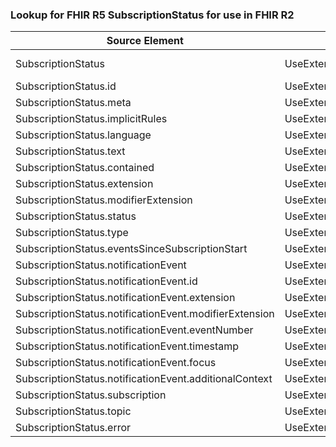 ### Lookup for FHIR R5 SubscriptionStatus for use in FHIR R2

| Source Element | Usage | Target |
| -------------- | ----- | ------ |
| SubscriptionStatus | UseExtension | http://hl7.org/fhir/5.0/StructureDefinition/extension-SubscriptionStatus |
| SubscriptionStatus.id | UseExtensionFromAncestor | - |
| SubscriptionStatus.meta | UseExtensionFromAncestor | - |
| SubscriptionStatus.implicitRules | UseExtensionFromAncestor | - |
| SubscriptionStatus.language | UseExtensionFromAncestor | - |
| SubscriptionStatus.text | UseExtensionFromAncestor | - |
| SubscriptionStatus.contained | UseExtensionFromAncestor | - |
| SubscriptionStatus.extension | UseExtensionFromAncestor | - |
| SubscriptionStatus.modifierExtension | UseExtensionFromAncestor | - |
| SubscriptionStatus.status | UseExtensionFromAncestor | - |
| SubscriptionStatus.type | UseExtensionFromAncestor | - |
| SubscriptionStatus.eventsSinceSubscriptionStart | UseExtensionFromAncestor | - |
| SubscriptionStatus.notificationEvent | UseExtensionFromAncestor | - |
| SubscriptionStatus.notificationEvent.id | UseExtensionFromAncestor | - |
| SubscriptionStatus.notificationEvent.extension | UseExtensionFromAncestor | - |
| SubscriptionStatus.notificationEvent.modifierExtension | UseExtensionFromAncestor | - |
| SubscriptionStatus.notificationEvent.eventNumber | UseExtensionFromAncestor | - |
| SubscriptionStatus.notificationEvent.timestamp | UseExtensionFromAncestor | - |
| SubscriptionStatus.notificationEvent.focus | UseExtensionFromAncestor | - |
| SubscriptionStatus.notificationEvent.additionalContext | UseExtensionFromAncestor | - |
| SubscriptionStatus.subscription | UseExtensionFromAncestor | - |
| SubscriptionStatus.topic | UseExtensionFromAncestor | - |
| SubscriptionStatus.error | UseExtensionFromAncestor | - |
